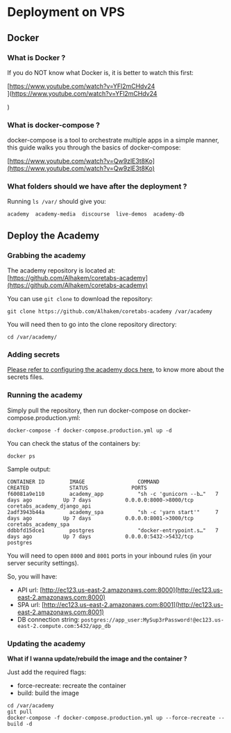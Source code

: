 # Deployment on VPS

## Docker

### What is Docker ?

If you do NOT know what Docker is, it is better to watch this first:

[https://www.youtube.com/watch?v=YFl2mCHdv24  
](https://www.youtube.com/watch?v=YFl2mCHdv24

)

### What is docker-compose ?

docker-compose is a tool to orchestrate multiple apps in a simple manner, this guide walks you through the basics of docker-compose:

[https://www.youtube.com/watch?v=Qw9zlE3t8Ko](https://www.youtube.com/watch?v=Qw9zlE3t8Ko)

### What folders should we have after the deployment ?

Running `ls /var/` should give you:

```text
academy  academy-media  discourse  live-demos  academy-db  
```

## Deploy the Academy

### **Grabbing the academy**

The academy repository is located at: [https://github.com/Alhakem/coretabs-academy](https://github.com/Alhakem/coretabs-academy)

You can use `git clone` to download the repository:

```text
git clone https://github.com/Alhakem/coretabs-academy /var/academy
```

You will need then to go into the clone repository directory:

```text
cd /var/academy/
```

### **Adding secrets**

[Please refer to configuring the academy docs here](/yaseralnajjar/coretabs-academy-docs/blob/master/configurations/academy_ec2.md), to know more about the secrets files.

### **Running the academy**

Simply pull the repository, then run docker-compose on docker-compose.production.yml:

```text
docker-compose -f docker-compose.production.yml up -d
```

You can check the status of the containers by:

```text
docker ps
```

Sample output:

```text
CONTAINER ID        IMAGE                 COMMAND                  CREATED             STATUS              PORTS
f60081a9e110        academy_app           "sh -c 'gunicorn --b…"   7 days ago          Up 7 days           0.0.0.0:8000->8000/tcp                        coretabs_academy_django_api
2adf3943b44a        academy_spa           "sh -c 'yarn start'"     7 days ago          Up 7 days           0.0.0.0:8001->3000/tcp                        coretabs_academy_spa
ddbbfd15dce1        postgres              "docker-entrypoint.s…"   7 days ago          Up 7 days           0.0.0.0:5432->5432/tcp                        postgres
```

You will need to open `8000` and `8001` ports in your inbound rules \(in your server security settings\).

So, you will have:

* API url: [http://ec123.us-east-2.amazonaws.com:8000](http://ec123.us-east-2.amazonaws.com:8000)
* SPA url: [http://ec123.us-east-2.amazonaws.com:8001](http://ec123.us-east-2.amazonaws.com:8001)
* DB connection string: `postgres://app_user:MySup3rPassword!@ec123.us-east-2.compute.com:5432/app_db`

### Updating the academy

**What if I wanna update/rebuild the image and the container ?**

Just add the required flags:

* force-recreate: recreate the container
* build: build the image

```text
cd /var/academy
git pull
docker-compose -f docker-compose.production.yml up --force-recreate --build -d
```


